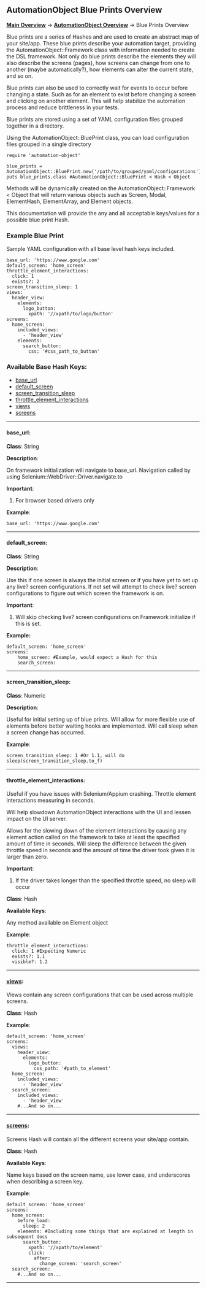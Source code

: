 AutomationObject Blue Prints Overview
--------
__[Main Overview](../../README.md)__ ->
__[AutomationObject Overview](../README.md)__ ->
Blue Prints Overview

Blue prints are a series of Hashes and are used to create an abstract map of your site/app.
These blue prints describe your automation target, providing the AutomationObject::Framework class
with information needed to create the DSL framework.
Not only do blue prints describe the elements they will also describe the screens (pages), how screens can
change from one to another (maybe automatically?), how elements can alter the current state, and so on.

Blue prints can also be used to correctly wait for events to occur before changing a state.  Such as for an element
to exist before changing a screen and clicking on another element.  This will help stabilize the automation process
and reduce brittleness in your tests.

Blue prints are stored using a set of YAML configuration files grouped together in a directory.

Using the AutomationObject::BluePrint class, you can load configuration files grouped in a single directory
```
require 'automation-object'

blue_prints = AutomationObject::BluePrint.new('/path/to/grouped/yaml/configurations')
puts blue_prints.class #AutomationObject::BluePrint < Hash < Object
```

Methods will be dynamically created on the AutomationObject::Framework < Object that will return various objects
such as Screen, Modal, ElementHash, ElementArray, and Element objects.

This documentation will provide the any and all acceptable keys/values for a possible blue print Hash.

### Example Blue Print

Sample YAML configuration with all base level hash keys included.

```
base_url: 'https://www.google.com'
default_screen: 'home_screen'
throttle_element_interactions:
  click: 1
  exists?: 2
screen_transition_sleep: 1
views:
  header_view:
    elements:
      logo_button:
        xpath: '//xpath/to/logo/button'
screens:
  home_screen:
    included_views:
      - 'header_view'
    elements:
      search_button:
        css: '#css_path_to_button'
```

### Available Base Hash Keys:
*    [base_url](#base_url)
*    [default_screen](#default_screen)
*    [screen_transition_sleep](#screen_transition_sleep)
*    [throttle_element_interactions](#throttle_element_interactions)
*    [views](#views)
*    [screens](#screens)

---
#### base_url:

__Class__: String

__Description__:

On framework initialization will navigate to base_url.
Navigation called by using Selenium::WebDriver::Driver.navigate.to

__Important__:

1. For browser based drivers only

__Example__:
```
base_url: 'https://www.google.com'
````

---

#### default_screen:

__Class__: String

__Description__:

Use this if one screen is always the initial screen or if you have yet to set up any live? screen configurations.
If not set will attempt to check live? screen configurations to figure out which screen the framework is on.

__Important__:

1. Will skip checking live? screen configurations on Framework initialize if this is set.

__Example:__

```
default_screen: 'home_screen'
screens:
    home_screen: #Example, would expect a Hash for this
    search_screen:
````

---

#### screen_transition_sleep:

__Class__: Numeric

__Description__:

Useful for initial setting up of blue prints.
Will allow for more flexible use of elements before better waiting hooks are implemented.
Will call sleep when a screen change has occurred.

__Example__:
```
screen_transition_sleep: 1 #Or 1.1, will do sleep(screen_transition_sleep.to_f)
```
---

#### throttle_element_interactions:

Useful if you have issues with Selenium/Appium crashing. Throttle element interactions measuring in seconds.

Will help slowdown AutomationObject interactions with the UI and lessen impact on the UI server.

Allows for the slowing down of the element interactions by causing any element action called on the framework
to take at least the specified amount of time in seconds.  Will sleep the difference between the given throttle speed
in seconds and the amount of time the driver took given it is larger than zero.

__Important__:

1. If the driver takes longer than the specified throttle speed, no sleep will occur

__Class__: Hash

__Available Keys__:

Any method available on Element object

__Example__:
```
throttle_element_interactions:
  click: 1 #Expecting Numeric
  exists?: 1.1
  visible?: 1.2
```
---

#### [views](views.md):

Views contain any screen configurations that can be used across multiple screens.

__Class__: Hash

__Example__:
```
default_screen: 'home_screen'
screens:
  views:
    header_view:
      elements:
        logo_button:
          css_path: '#path_to_element'
  home_screen:
    included_views:
      - 'header_view'
  search_screen:
    included_views:
      - 'header_view'
    #...And so on...
```
---

#### [screens](screens/README.md):

Screens Hash will contain all the different screens your site/app contain.

__Class__: Hash

__Available Keys__:

Name keys based on the screen name, use lower case, and underscores when describing a screen key.

__Example__:
```
default_screen: 'home_screen'
screens:
  home_screen:
    before_load:
      sleep: 2
    elements: #Including some things that are explained at length in subsequent docs
      search_button:
        xpath: '//xpath/to/element'
        click:
          after:
            change_screen: 'search_screen'
  search_screen:
    #...And so on...
```
---